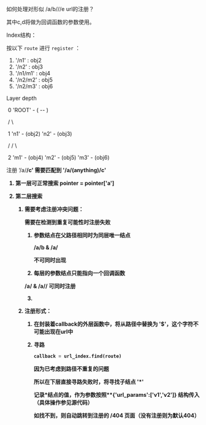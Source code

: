 如何处理对形似 /a/b/<c>/<d>/e url的注册？

其中c,d将做为回调函数的参数使用。



Index结构：

按以下 `route` 进行 `register` ：

1. '/n1' : obj2
2. '/n2' : obj3
3. '/n1/m1' : obj4
4. '/n2/m2' : obj5
5. '/n2/m3' : obj6

Layer depth 

​	0			'ROOT' - ( -- )

​				/              \

​	1		'n1' - (obj2)   'n2' - (obj3)  

​			/			    /		\

​	2	'm1' - (obj4)    'm2' - (obj5)   'm3' - (obj6)

注册 ‘/a/<b>/c' 需要匹配到 '/a/(anything)/c'

1. 第一层可正常搜索 pointer = pointer['a']

2. 第二层搜索

   1. **需要考虑注册冲突问题：**

      需要在检测到重复可能性时注册失败

      1.  参数结点在父路径相同时为同层唯一结点

          /a/b & /a/<p> 不可同时出现

      2.  每层的参数结点只能指向一个回调函数

         /a/<p1> & /a/<p1>/<p2> 可同时注册

      3. ​

   2. 注册形式：

      1. 在封装着callback的外层函数中，将<param>从路径中替换为 '$'，这个字符不可能出现在url中

      2. 寻路

         ```python
         callback = url_index.find(route)

         ```

         因为已考虑到路径不重复的问题

         所以在下层直接寻路失败时，将寻找子结点 '*' 

         记录*结点的值，作为参数按照**{'url_params':['v1','v2']} 结构传入（具体操作参见源代码）

         如找不到，则自动跳转到注册的 /404 页面（没有注册则为默认404）

      ​